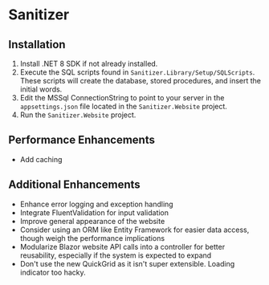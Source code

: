 # Sanitizer

## Installation

1. Install .NET 8 SDK if not already installed.
2. Execute the SQL scripts found in `Sanitizer.Library/Setup/SQLScripts`. These scripts will create the database, stored procedures, and insert the initial words.
3. Edit the MSSql ConnectionString to point to your server in the `appsettings.json` file located in the `Sanitizer.Website` project.
4. Run the `Sanitizer.Website` project.

## Performance Enhancements

- Add caching

## Additional Enhancements

- Enhance error logging and exception handling
- Integrate FluentValidation for input validation
- Improve general appearance of the website
- Consider using an ORM like Entity Framework for easier data access, though weigh the performance implications
- Modularize Blazor website API calls into a controller for better reusability, especially if the system is expected to expand
- Don't use the new QuickGrid as it isn't super extensible. Loading indicator too hacky.
